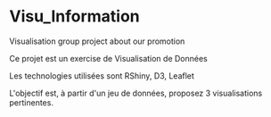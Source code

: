 # Visu_Information
Visualisation group project about our promotion

Ce projet est un exercise de Visualisation de Données

Les technologies utilisées sont RShiny, D3, Leaflet

L'objectif est, à partir d'un jeu de données, proposez 3 visualisations pertinentes.
